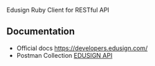 Edusign Ruby Client for RESTful API

## Documentation
- Official docs https://developers.edusign.com/
- Postman Collection [EDUSIGN API](https://www.postman.com/edusignteam/workspace/public/collection/25471755-efa72d54-fe36-4e1a-80d9-65b7c928d47a)
